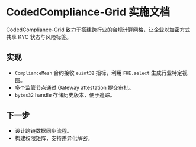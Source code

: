 # CodedCompliance-Grid 实施文档

CodedCompliance-Grid 致力于搭建跨行业的合规计算网格，让企业以加密方式共享 KYC 状态与风险标签。

## 实现
- `ComplianceMesh` 合约接收 `euint32` 指标，利用 `FHE.select` 生成行业特定视图。
- 多个监管节点通过 Gateway attestation 提交审批。
- `bytes32` handle 存储历史版本，便于追踪。

## 下一步
- 设计跨链数据同步流程。
- 构建权限矩阵，支持差异化解密。
